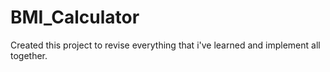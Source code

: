# BMI_Calculator

Created this project to revise everything that i've learned and implement all together.

